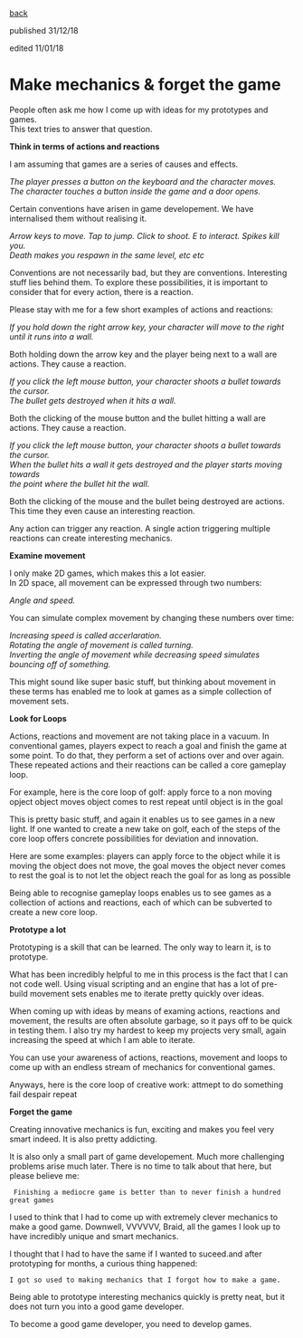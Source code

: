 [back](writing)

published 31/12/18

edited 11/01/18

# Make mechanics & forget the game

People often ask me how I come up with ideas for my prototypes and games. <br>
This text tries to answer that question.

**Think in terms of actions and reactions**

I am assuming that games are a series of causes and effects.

*The player presses a button on the keyboard and the character moves. <br>
The character touches a button inside the game and a door opens.*

Certain conventions have arisen in game developement. 
We have internalised them without realising it.
 
*Arrow keys to move. Tap to jump. Click to shoot. E to interact. Spikes kill you. <br>
Death makes you respawn in the same level, etc etc*

Conventions are not necessarily bad, but they are conventions. 
Interesting stuff lies behind them.
To explore these possibilities, it is important to consider that for every action, there is a reaction.

Please stay with me for a few short examples of actions and reactions:

*If you hold down the right arrow key, your character will move to the right until it runs into a wall.*

Both holding down the arrow key and the player being next to a wall are actions. 
They cause a reaction.

*If you click the left mouse button, your character shoots a bullet towards the cursor. <br>
The bullet gets destroyed when it hits a wall.*
  
Both the clicking of the mouse button and the bullet hitting a wall are actions. 
They cause a reaction.

*If you click the left mouse button, your character shoots a bullet towards the cursor. <br>
When the bullet hits a wall it gets destroyed and the player starts moving towards  <br>
the point where the bullet hit the wall.*
  
 Both the clicking of the mouse and the bullet being destroyed are actions. This time they even cause an interesting reaction.
  
Any action can trigger any reaction.
A single action triggering multiple reactions can create interesting mechanics.

**Examine movement**


I only make 2D games, which makes this a lot easier. <br>
In 2D space, all movement can be expressed through two numbers:
  	
*Angle and speed.*
  
 You can simulate complex movement by changing these numbers over time:

*Increasing speed is called accerlaration.<br>
Rotating the angle of movement is called turning.<br>
Inverting the angle of movement while decreasing speed simulates bouncing off of something.*
  
This might sound like super basic stuff, but thinking about movement in these terms has enabled me to look at games as a simple collection of movement sets.
  

**Look for Loops**

Actions, reactions and movement are not taking place in a vacuum. 
In conventional games, players expect to reach a goal and finish the game at some point. 
To do that, they perform a set of actions over and over again.
These repeated actions and their reactions can be called a core gameplay loop.
  
For example, here is the core loop of golf:
	apply force to a non moving opject
	object moves
	object comes to rest
	repeat until object is in the goal
    
This is pretty basic stuff, and again it enables us to see games in a new light.
If one wanted to create a new take on golf, each of the steps of the core loop offers 
concrete possibilities for deviation and innovation.

Here are some examples:
	players can apply force to the object while it is moving
	the object does not move, the goal moves
	the object never comes to rest
	the goal is to not let the object reach the goal for as long as possible
    
Being able to recognise gameplay loops enables us to see games as a collection of actions and reactions, each of which can be subverted to create a new core loop.


**Prototype a lot**

Prototyping is a skill that can be learned.
The only way to learn it, is to prototype.
  
What has been incredibly helpful to me in this process is the fact that I can not code well.
Using visual scripting and an engine that has a lot of pre-build movement sets enables me to iterate pretty quickly over ideas.

When coming up with ideas by means of examing actions, reactions and movement, the results are often absolute garbage, so it pays off to be quick in testing them.
I also try my hardest to keep my projects very small, again increasing the speed at which I am able to iterate.

You can use your awareness of actions, reactions, movement and loops to come up with an endless stream of mechanics for conventional games. 
  
 Anyways, here is the core loop of creative work:
	attmept to do something
	fail
	despair
	repeat
  
**Forget the game**

Creating innovative mechanics is fun, exciting and makes you feel very smart indeed.
It is also pretty addicting.
  
It is also only a small part of game developement.
Much more challenging problems arise much later.
There is no time to talk about that here, but please believe me:

	 Finishing a mediocre game is better than to never finish a hundred great games

 I used to think that I had to come up with extremely clever mechanics to make a good game.
 Downwell, VVVVVV, Braid, all the games I look up to have incredibly unique and smart mechanics. 

I thought that I had to have the same if I wanted to suceed.and after prototyping for months, a curious thing happened:
  
	I got so used to making mechanics that I forgot how to make a game.
  
Being able to prototype interesting mechanics quickly is pretty neat, but it does not turn you into a good game developer.

To become a good game developer, you need to develop games.
  
